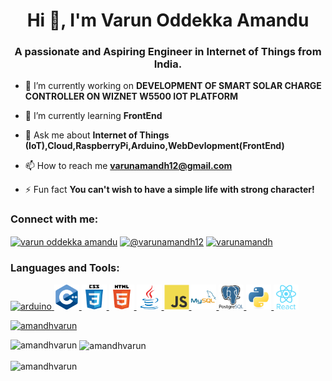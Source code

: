 <h1 align="center">Hi 👋, I'm Varun Oddekka Amandu</h1>
<h3 align="center">A passionate and Aspiring Engineer in Internet of Things from India.</h3>


- 🔭 I’m currently working on **DEVELOPMENT OF SMART SOLAR CHARGE CONTROLLER ON WIZNET W5500 IOT PLATFORM**

- 🌱 I’m currently learning **FrontEnd**

- 💬 Ask me about **Internet of Things (IoT),Cloud,RaspberryPi,Arduino,WebDevlopment(FrontEnd)**

- 📫 How to reach me **varunamandh12@gmail.com**

- ⚡ Fun fact **You can't wish to have a simple life with strong character!**

<h3 align="left">Connect with me:</h3>
<p align="left">
<a href="https://linkedin.com/in/varun oddekka amandu" target="blank"><img align="center" src="https://raw.githubusercontent.com/rahuldkjain/github-profile-readme-generator/master/src/images/icons/Social/linked-in-alt.svg" alt="varun oddekka amandu" height="30" width="40" /></a>
<a href="https://www.hackerrank.com/@varunamandh12" target="blank"><img align="center" src="https://raw.githubusercontent.com/rahuldkjain/github-profile-readme-generator/master/src/images/icons/Social/hackerrank.svg" alt="@varunamandh12" height="30" width="40" /></a>
<a href="https://www.leetcode.com/varunamandh" target="blank"><img align="center" src="https://raw.githubusercontent.com/rahuldkjain/github-profile-readme-generator/master/src/images/icons/Social/leet-code.svg" alt="varunamandh" height="30" width="40" /></a>
</p>

<h3 align="left">Languages and Tools:</h3>
<p align="left"> <a href="https://www.arduino.cc/" target="_blank" rel="noreferrer"> <img src="https://cdn.worldvectorlogo.com/logos/arduino-1.svg" alt="arduino" width="40" height="40"/> </a> <a href="https://www.w3schools.com/cpp/" target="_blank" rel="noreferrer"> <img src="https://raw.githubusercontent.com/devicons/devicon/master/icons/cplusplus/cplusplus-original.svg" alt="cplusplus" width="40" height="40"/> </a> <a href="https://www.w3schools.com/css/" target="_blank" rel="noreferrer"> <img src="https://raw.githubusercontent.com/devicons/devicon/master/icons/css3/css3-original-wordmark.svg" alt="css3" width="40" height="40"/> </a> <a href="https://www.w3.org/html/" target="_blank" rel="noreferrer"> <img src="https://raw.githubusercontent.com/devicons/devicon/master/icons/html5/html5-original-wordmark.svg" alt="html5" width="40" height="40"/> </a> <a href="https://www.java.com" target="_blank" rel="noreferrer"> <img src="https://raw.githubusercontent.com/devicons/devicon/master/icons/java/java-original.svg" alt="java" width="40" height="40"/> </a> <a href="https://developer.mozilla.org/en-US/docs/Web/JavaScript" target="_blank" rel="noreferrer"> <img src="https://raw.githubusercontent.com/devicons/devicon/master/icons/javascript/javascript-original.svg" alt="javascript" width="40" height="40"/> </a> <a href="https://www.mysql.com/" target="_blank" rel="noreferrer"> <img src="https://raw.githubusercontent.com/devicons/devicon/master/icons/mysql/mysql-original-wordmark.svg" alt="mysql" width="40" height="40"/> </a> <a href="https://www.postgresql.org" target="_blank" rel="noreferrer"> <img src="https://raw.githubusercontent.com/devicons/devicon/master/icons/postgresql/postgresql-original-wordmark.svg" alt="postgresql" width="40" height="40"/> </a> <a href="https://www.python.org" target="_blank" rel="noreferrer"> <img src="https://raw.githubusercontent.com/devicons/devicon/master/icons/python/python-original.svg" alt="python" width="40" height="40"/> </a> <a href="https://reactjs.org/" target="_blank" rel="noreferrer"> <img src="https://raw.githubusercontent.com/devicons/devicon/master/icons/react/react-original-wordmark.svg" alt="react" width="40" height="40"/> </a> </p>

<p align="left"> <a href="https://github.com/ryo-ma/github-profile-trophy"><img src="https://github-profile-trophy.vercel.app/?username=amandhvarun" alt="amandhvarun" /></a> </p>

<p><img align="left" src="https://github-readme-stats.vercel.app/api/top-langs?username=amandhvarun&show_icons=true&locale=en&layout=compact" alt="amandhvarun" /></p>

<p>&nbsp;<img align="center" src="https://github-readme-stats.vercel.app/api?username=amandhvarun&show_icons=true&locale=en" alt="amandhvarun" /></p>

<p><img align="center" src="https://github-readme-streak-stats.herokuapp.com/?user=amandhvarun&" alt="amandhvarun" /></p>
